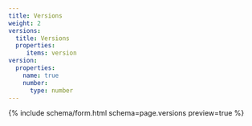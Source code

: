```yaml
---
title: Versions
weight: 2
versions:
  title: Versions
  properties:
     items: version
version:
  properties:
    name: true
    number:
      type: number
---
```


{% include schema/form.html schema=page.versions preview=true %}

